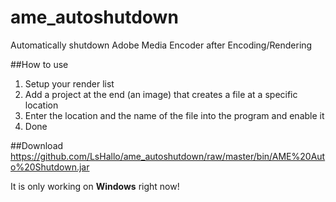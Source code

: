 # ame_autoshutdown
Automatically shutdown Adobe Media Encoder after Encoding/Rendering

##How to use
1. Setup your render list
2. Add a project at the end (an image) that creates a file at a specific location
3. Enter the location and the name of the file into the program and enable it
4. Done

##Download
https://github.com/LsHallo/ame_autoshutdown/raw/master/bin/AME%20Auto%20Shutdown.jar

It is only working on **Windows** right now!
